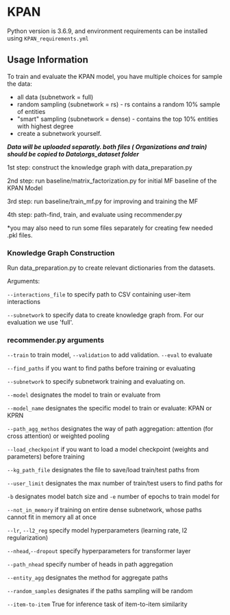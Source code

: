 # KPAN
Python version is 3.6.9, and environment requirements can be installed using `KPAN_requirements.yml`

## Usage Information
To train and evaluate the KPAN model, you have multiple choices for sample the data:
- all data (subnetwork = full) 
- random sampling (subnetwork = rs) - rs contains a random 10% sample of entities
- "smart" sampling (subnetwork = dense) - contains the top 10% entities with highest degree
- create a subnetwork yourself. 

***Data will be uploaded separatly. both files ( Organizations and train) should be copied to Data\orgs_dataset folder***

1st step:  construct the knowledge graph with data_preparation.py 

2nd step: run baseline/matrix_factorization.py for initial MF baseline of the KPAN Model


3rd step: run baseline/train_mf.py for improving and training the MF

4th step:  path-find, train, and evaluate using recommender.py

*you may also need to run some files separately for creating few needed .pkl files.

### Knowledge Graph Construction
Run data_preparation.py to create relevant dictionaries from the datasets.

Arguments:

`--interactions_file` to specify path to CSV containing user-item interactions

`--subnetwork` to specify data to create knowledge graph from. For our evaluation we use 'full'.


### recommender.py arguments

`--train` to train model, `--validation` to add validation. `--eval` to evaluate

`--find_paths` if you want to find paths before training or evaluating

`--subnetwork` to specify subnetwork training and evaluating on.

`--model` designates the model to train or evaluate from

`--model_name` designates the specific model to train or evaluate: KPAN or KPRN

`--path_agg_methos` designates the way of path aggregation: attention (for cross attention) or weighted pooling

`--load_checkpoint` if you want to load a model checkpoint (weights and parameters) before training

`--kg_path_file` designates the file to save/load train/test paths from

`--user_limit` designates the max number of train/test users to find paths for

`-b` designates model batch size and `-e` number of epochs to train model for

`--not_in_memory` if training on entire dense subnetwork, whose paths cannot fit in memory all at once

`--lr`, `--l2_reg` specify model hyperparameters (learning rate, l2 regularization)

`--nhead`,`--dropout` specify hyperparameters for transformer layer

`--path_nhead` specify number of heads in path aggregation

`--entity_agg` designates the method for aggregate paths

`--random_samples` designates if the paths sampling will be random 

`--item-to-item` True for inference task of item-to-item similarity
